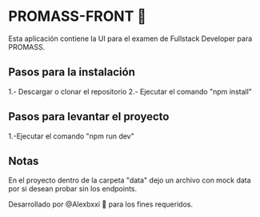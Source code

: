 # PROMASS-FRONT 🚀

Esta aplicación contiene la UI para el examen de Fullstack Developer para PROMASS.

## Pasos para la instalación

1.- Descargar o clonar el repositorio
2.- Ejecutar el comando "npm install"

## Pasos para levantar el proyecto

1.-Ejecutar el comando "npm run dev"

## Notas

En el proyecto dentro de la carpeta "data" dejo un archivo con mock data por si desean probar sin los endpoints.

Desarrollado por @Alexbxxi 🤖 para los fines requeridos.
